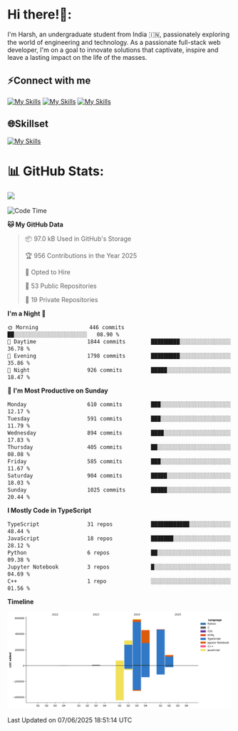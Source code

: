 
# Hi there!👋:
<p> I'm Harsh, an undergraduate student from India 🇮🇳, passionately exploring the world of engineering and technology. As a passionate full-stack web developer, I'm on a goal to innovate solutions that captivate, inspire and leave a lasting impact on the life of the masses. </p>

## ⚡Connect with me

[![My Skills](https://skillicons.dev/icons?i=gmail)](mailto:harshpandey.tech@gmail.com) [![My Skills](https://skillicons.dev/icons?i=linkedin)](https://linkedin.com/in/harsh3dev) [![My Skills](https://skillicons.dev/icons?i=twitter)](https://x.com/harshxai)

## 🌐Skillset
[![My Skills](https://skillicons.dev/icons?i=js,ts,react,nextjs,nodejs,tailwind,mongo,express,postgres,prisma,html,css,docker,aws,cpp,git,vscode,figma)](https://skillicons.dev)


# 📊 GitHub Stats:
![](https://komarev.com/ghpvc/?username=harsh3dev)

<!--START_SECTION:waka-->
![Code Time](http://img.shields.io/badge/Code%20Time-143%20hrs%2044%20mins-blue)

**🐱 My GitHub Data** 

> 📦 97.0 kB Used in GitHub's Storage 
 > 
> 🏆 956 Contributions in the Year 2025
 > 
> 💼 Opted to Hire
 > 
> 📜 53 Public Repositories 
 > 
> 🔑 19 Private Repositories 
 > 
**I'm a Night 🦉** 

```text
🌞 Morning                446 commits         ██░░░░░░░░░░░░░░░░░░░░░░░   08.90 % 
🌆 Daytime                1844 commits        █████████░░░░░░░░░░░░░░░░   36.78 % 
🌃 Evening                1798 commits        █████████░░░░░░░░░░░░░░░░   35.86 % 
🌙 Night                  926 commits         █████░░░░░░░░░░░░░░░░░░░░   18.47 % 
```
📅 **I'm Most Productive on Sunday** 

```text
Monday                   610 commits         ███░░░░░░░░░░░░░░░░░░░░░░   12.17 % 
Tuesday                  591 commits         ███░░░░░░░░░░░░░░░░░░░░░░   11.79 % 
Wednesday                894 commits         ████░░░░░░░░░░░░░░░░░░░░░   17.83 % 
Thursday                 405 commits         ██░░░░░░░░░░░░░░░░░░░░░░░   08.08 % 
Friday                   585 commits         ███░░░░░░░░░░░░░░░░░░░░░░   11.67 % 
Saturday                 904 commits         █████░░░░░░░░░░░░░░░░░░░░   18.03 % 
Sunday                   1025 commits        █████░░░░░░░░░░░░░░░░░░░░   20.44 % 
```


**I Mostly Code in TypeScript** 

```text
TypeScript               31 repos            ████████████░░░░░░░░░░░░░   48.44 % 
JavaScript               18 repos            ███████░░░░░░░░░░░░░░░░░░   28.12 % 
Python                   6 repos             ██░░░░░░░░░░░░░░░░░░░░░░░   09.38 % 
Jupyter Notebook         3 repos             █░░░░░░░░░░░░░░░░░░░░░░░░   04.69 % 
C++                      1 repo              ░░░░░░░░░░░░░░░░░░░░░░░░░   01.56 % 
```



**Timeline**

![Lines of Code chart](https://raw.githubusercontent.com/harsh3dev/harsh3dev/main/assets/bar_graph.png)


 Last Updated on 07/06/2025 18:51:14 UTC
<!--END_SECTION:waka-->

